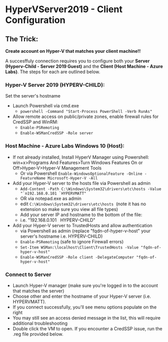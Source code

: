 # HyperVServer2019 - Client Configuration

## The Trick:

**Create account on Hyper-V that matches your client machine!!**

A succesffuly connection requires you to configure both your **Server (Hyperv-Child - Server 2019 Guest)** and the **Client (Host Machine - Azure Labs)**. The steps for each are outlined below.

### Hyper-V Server 2019 (HYPERV-CHILD):

Set the server's hostname
- Launch Powershell via cmd.exe
  - `powershell -Command "Start-Process PowerShell -Verb RunAs"`
- Allow remote access on public/private zones, enable firewall rules for CredSSP and WinRM:
  - `Enable-PSRemoting`
  - `Enable-WSManCredSSP -Role server`

### Host Machine - Azure Labs Windows 10 (Host):

- If not already installed, Install HyperV Manager using Powershell:
win+x>Programs And Features>Turn Windows Features On or Off>Hyper-V>Hyper-V Management Tools
  - Or via Powershell `Enable-WindowsOptionalFeature -Online -FeatureName Microsoft-Hyper-V -All`
- Add your Hyper-V server to the hosts file via Powershell as admin
  - ```Add-Content -Path C:\Windows\System32\drivers\etc\hosts -Value "`n192.168.0.101 `HYPERVMATT"```
  - OR via notepad.exe as admin
  - edit `C:\Windows\System32\drivers\etc\hosts`  (note it has no extension so make sure you view all file types)
  - Add your server IP and hostname to the bottom of the file:
  - i.e. "192.168.0.101   HYPERV-CHILD"
 - Add your Hyper-V server to TrustedHosts and allow authentication
   - via Powershell as admin (replace "fqdn-of-hyper-v-host" your  server's hostname i.e. HYPERV-CHILD) 
   - `Enable-PSRemoting` (safe to ignore Firewall errors)
   - `Set-Item WSMan:\localhost\Client\TrustedHosts -Value "fqdn-of-hyper-v-host"`
   - `Enable-WSManCredSSP -Role client -DelegateComputer "fqdn-of-hyper-v-host"`
### Connect to Server
 - Launch Hyper-V manager (make sure you're logged in to the account that matches the server)
 - Choose other and enter the hostname of your Hyper-V server (i.e. HYPERVMATT).
 - If you connect successfully, you'll see menu options populate on the right
 - You may still see an access denied message in the list, this will require additional troubleshooting
 - Double click the VM to open. If you encounter a CredSSP issue, run the .reg file provided below.
